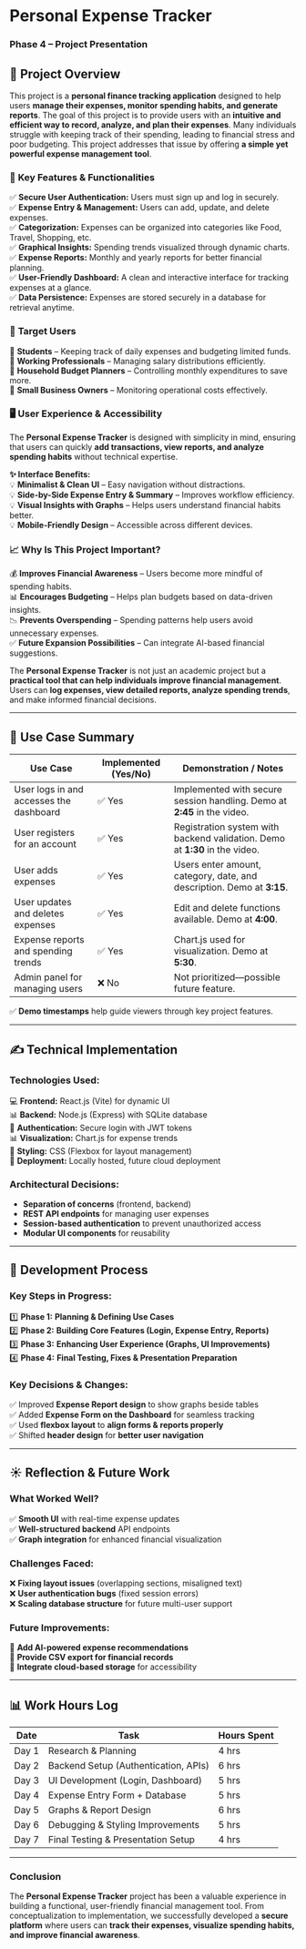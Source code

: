 # **Personal Expense Tracker**  
### **Phase 4 – Project Presentation**  
## 📝 **Project Overview**  
This project is a **personal finance tracking application** designed to help users **manage their expenses, monitor spending habits, and generate reports**.  The goal of this project is to provide users with an **intuitive and efficient way to record, analyze, and plan their expenses**. Many individuals struggle with keeping track of their spending, leading to financial stress and poor budgeting. This project addresses that issue by offering **a simple yet powerful expense management tool**. 

### 📌 **Key Features & Functionalities**  

✅ **Secure User Authentication:** Users must sign up and log in securely.  
✅ **Expense Entry & Management:** Users can add, update, and delete expenses.  
✅ **Categorization:** Expenses can be organized into categories like Food, Travel, Shopping, etc.  
✅ **Graphical Insights:** Spending trends visualized through dynamic charts.  
✅ **Expense Reports:** Monthly and yearly reports for better financial planning.  
✅ **User-Friendly Dashboard:** A clean and interactive interface for tracking expenses at a glance.  
✅ **Data Persistence:** Expenses are stored securely in a database for retrieval anytime.  

### 🎯 **Target Users**  

🚀 **Students** – Keeping track of daily expenses and budgeting limited funds.  
🚀 **Working Professionals** – Managing salary distributions efficiently.  
🚀 **Household Budget Planners** – Controlling monthly expenditures to save more.  
🚀 **Small Business Owners** – Monitoring operational costs effectively.  

### 🖥️ **User Experience & Accessibility**  

The **Personal Expense Tracker** is designed with simplicity in mind, ensuring that users can quickly **add transactions, view reports, and analyze spending habits** without technical expertise.  

**✨ Interface Benefits:**  
💡 **Minimalist & Clean UI** – Easy navigation without distractions.  
💡 **Side-by-Side Expense Entry & Summary** – Improves workflow efficiency.  
💡 **Visual Insights with Graphs** – Helps users understand financial habits better.  
💡 **Mobile-Friendly Design** – Accessible across different devices.  

### 📈 **Why Is This Project Important?**  

💰 **Improves Financial Awareness** – Users become more mindful of spending habits.  
📊 **Encourages Budgeting** – Helps plan budgets based on data-driven insights.  
📉 **Prevents Overspending** – Spending patterns help users avoid unnecessary expenses.  
✅ **Future Expansion Possibilities** – Can integrate AI-based financial suggestions.  

The **Personal Expense Tracker** is not just an academic project but a **practical tool that can help individuals improve financial management**.  Users can **log expenses, view detailed reports, analyze spending trends**, and make informed financial decisions.  

---

## 📌 **Use Case Summary**  

| Use Case | Implemented (Yes/No) | Demonstration / Notes |
|----------|----------------------|------------------------|
| User logs in and accesses the dashboard | ✅ Yes | Implemented with secure session handling. Demo at **2:45** in the video. |
| User registers for an account | ✅ Yes | Registration system with backend validation. Demo at **1:30** in the video. |
| User adds expenses | ✅ Yes | Users enter amount, category, date, and description. Demo at **3:15**. |
| User updates and deletes expenses | ✅ Yes | Edit and delete functions available. Demo at **4:00**. |
| Expense reports and spending trends | ✅ Yes | Chart.js used for visualization. Demo at **5:30**. |
| Admin panel for managing users | ❌ No | Not prioritized—possible future feature. |

✅ **Demo timestamps** help guide viewers through key project features.  

---

## ✍️ **Technical Implementation**  
### **Technologies Used:**  
💻 **Frontend:** React.js (Vite) for dynamic UI  
📊 **Backend:** Node.js (Express) with SQLite database  
🔐 **Authentication:** Secure login with JWT tokens  
📊 **Visualization:** Chart.js for expense trends  
🎨 **Styling:** CSS (Flexbox for layout management)  
🚀 **Deployment:** Locally hosted, future cloud deployment  

### **Architectural Decisions:**  
- **Separation of concerns** (frontend, backend)  
- **REST API endpoints** for managing user expenses  
- **Session-based authentication** to prevent unauthorized access  
- **Modular UI components** for reusability  

---

## 🚂 **Development Process**  
### **Key Steps in Progress:**  
1️⃣ **Phase 1:** **Planning & Defining Use Cases**  
2️⃣ **Phase 2:** **Building Core Features (Login, Expense Entry, Reports)**  
3️⃣ **Phase 3:** **Enhancing User Experience (Graphs, UI Improvements)**  
4️⃣ **Phase 4:** **Final Testing, Fixes & Presentation Preparation**  

### **Key Decisions & Changes:**  
✅ Improved **Expense Report design** to show graphs beside tables  
✅ Added **Expense Form on the Dashboard** for seamless tracking  
✅ Used **flexbox layout** to **align forms & reports properly**  
✅ Shifted **header design** for **better user navigation**  

---
## ☀️ **Reflection & Future Work**  
### **What Worked Well?**  
✅ **Smooth UI** with real-time expense updates  
✅ **Well-structured backend** API endpoints  
✅ **Graph integration** for enhanced financial visualization  

### **Challenges Faced:**  
❌ **Fixing layout issues** (overlapping sections, misaligned text)  
❌ **User authentication bugs** (fixed session errors)  
❌ **Scaling database structure** for future multi-user support  

### **Future Improvements:**  
🚀 **Add AI-powered expense recommendations**  
🚀 **Provide CSV export for financial records**  
🚀 **Integrate cloud-based storage** for accessibility  

---

## 📊 **Work Hours Log**  
| Date | Task | Hours Spent |
|------|------|------------|
| Day 1 | Research & Planning | 4 hrs |
| Day 2 | Backend Setup (Authentication, APIs) | 6 hrs |
| Day 3 | UI Development (Login, Dashboard) | 5 hrs |
| Day 4 | Expense Entry Form + Database | 5 hrs |
| Day 5 | Graphs & Report Design | 6 hrs |
| Day 6 | Debugging & Styling Improvements | 5 hrs |
| Day 7 | Final Testing & Presentation Setup | 4 hrs |

---

### **Conclusion**  

The **Personal Expense Tracker** project has been a valuable experience in building a functional, user-friendly financial management tool. From conceptualization to implementation, we successfully developed a **secure platform** where users can **track their expenses, visualize spending habits, and improve financial awareness**.  

